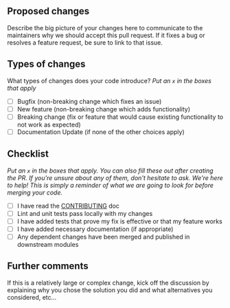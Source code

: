 ## Proposed changes

Describe the big picture of your changes here to communicate to the maintainers
why we should accept this pull request. If it fixes a bug or resolves a
feature request, be sure to link to that issue.

## Types of changes

What types of changes does your code introduce?
_Put an `x` in the boxes that apply_

- [ ] Bugfix (non-breaking change which fixes an issue)
- [ ] New feature (non-breaking change which adds functionality)
- [ ] Breaking change (fix or feature that would cause existing functionality to not work as expected)
- [ ] Documentation Update (if none of the other choices apply)

## Checklist

_Put an `x` in the boxes that apply. You can also fill these out after creating the PR.
If you're unsure about any of them, don't hesitate to ask. We're here to help!
This is simply a reminder of what we are going to look for before merging your code._

- [ ] I have read the [CONTRIBUTING](../blob/main/CONTRIBUTING.md) doc
- [ ] Lint and unit tests pass locally with my changes
- [ ] I have added tests that prove my fix is effective or that my feature works
- [ ] I have added necessary documentation (if appropriate)
- [ ] Any dependent changes have been merged and published in downstream modules

## Further comments

If this is a relatively large or complex change, kick off the discussion by explaining
why you chose the solution you did and what alternatives you considered, etc...
